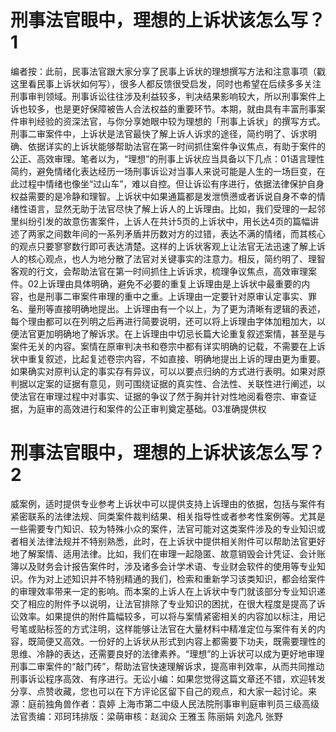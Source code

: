 # 刑事法官眼中，理想的上诉状该怎么写？1

编者按：此前，民事法官跟大家分享了民事上诉状的理想撰写方法和注意事项（戳这里看民事上诉状如何写），很多人都反馈很受启发，同时也希望在后续多多关注刑事审判领域。刑事诉讼往往涉及利益较多，判决结果影响较大，所以刑事案件上诉也较多，也是更好保障被告人合法权益的重要环节。本期，就由具有丰富刑事案件审判经验的资深法官，与你分享她眼中较为理想的「刑事上诉状」的撰写方式。刑事二审案件中，上诉状是法官最快了解上诉人诉求的途径，简约明了、诉求明确、依据详实的上诉状能够帮助法官在第一时间抓住案件争议焦点，有助于案件的公正、高效审理。笔者以为，“理想”的刑事上诉状应当具备以下几点：01语言理性简约，避免情绪化表达经历一场刑事诉讼对当事人来说可能是人生的一场巨变，在此过程中情绪也像坐“过山车”，难以自控。但让诉讼有序进行，依据法律保护自身权益需要的是冷静和理智。上诉状中如果通篇都是发泄愤懑或者诉说自身不幸的情绪性语言，显然无助于法官尽快了解上诉人的上诉理由。比如，我们受理的一起邻里纠纷引发的故意伤害案件，上诉人在共计5页的上诉状中，用长达4页的篇幅讲述了两家之间数年间的一系列矛盾并历数对方的过错，表达不满的情绪，而其核心的观点只要寥寥数行即可表达清楚。这样的上诉状客观上让法官无法迅速了解上诉人的核心观点，也人为地分散了法官对关键事实的注意力。相反，简约明了、理智客观的行文，会帮助法官在第一时间抓住上诉诉求，梳理争议焦点，高效审理案件。02上诉理由具体明确，避免不必要的重复上诉理由是上诉状中最重要的内容，也是刑事二审案件审理的重中之重。上诉理由一定要针对原审认定事实、罪名、量刑等直接明确地提出。上诉理由有一个以上，为了更为清晰有逻辑的表述，每个理由都可以在列明之后再进行简要说明，还可以将上诉理由字体加粗加大，以便法官更加明确地了解诉求。在上诉理由中切忌长篇大论重复叙述案情，甚至是与案件无关的内容。案情在原审判决书和卷宗中都有详实明确的记载，不需要在上诉状中重复叙述，比起复述卷宗内容，不如直接、明确地提出上诉的理由更为重要。如果确实对原判认定的事实存有异议，可以以要点归纳的方式进行表明。如果对原判据以定案的证据有意见，则可围绕证据的真实性、合法性、关联性进行阐述，以使法官在审理过程中对事实、证据的争议了然于胸并针对性地阅看卷宗、审查证据，为庭审的高效进行和案件的公正审判奠定基础。03准确提供权

# 刑事法官眼中，理想的上诉状该怎么写？2

威案例，适时提供专业参考上诉状中可以提供支持上诉理由的依据，包括与案件有紧密联系的法律法规、同类案件裁判结果、相关指导性或者参考性案例等。尤其是一些需要专门知识、较为特殊小众的案件，法官可能对这类案件涉及的专业知识或者相关法律法规并不特别熟悉，此时，在上诉状中提供相关附件可以帮助法官更好地了解案情、适用法律。比如，我们在审理一起隐匿、故意销毁会计凭证、会计账簿以及财务会计报告案件时，涉及诸多会计学术语、专业财会软件的使用等专业知识。作为对上述知识并不特别精通的我们，检索和重新学习该类知识，都会给案件的审理效率带来一定的影响。而本案的上诉人在上诉状中专门就该部分专业知识递交了相应的附件予以说明，让法官排除了专业知识的困扰，在很大程度是提高了诉讼效率。如果提供的附件篇幅较多，可以将与案情紧密相关的内容加以标注，用记号笔或贴标签的方式注明，这样能够让法官在大量材料中精准定位与案件有关的内容，既简便又高效。一份好的上诉状从形式到内容上都需要下功夫，既需要理性的思维、冷静的表达，还需要良好的法律素养。“理想”的上诉状可以成为更好地审理刑事二审案件的“敲门砖”，帮助法官快速理解诉求，提高审判效率，从而共同推动刑事诉讼程序高效、有序进行。无讼小编：如果您觉得这篇文章还不错，欢迎转发分享、点赞收藏，您也可以在下方评论区留下自己的观点，和大家一起讨论。来源：庭前独角兽作者：袁婷 上海市第二中级人民法院刑事审判庭审判员三级高级法官责编：邓珂玮排版：梁萌审核：赵润众 王雅玉 陈丽娟 刘逸凡 张野

